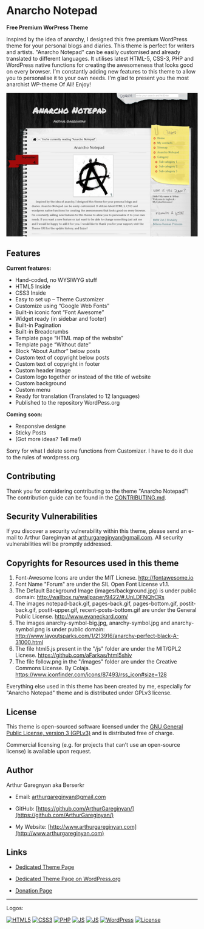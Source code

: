 # Anarcho Notepad

**Free Premium WorPress Theme**

Inspired by the idea of anarchy, I designed this free premium WordPress theme for your personal blogs and diaries. This theme is perfect for writers and artists. "Anarcho Notepad" can be easily customised and already translated to different languages. It utilises latest HTML-5, CSS-3, PHP and WordPress native functions for creating the awesomeness that looks good on every browser. I’m constantly adding new features to this theme to allow you to personalise it to your own needs. I'm glad to present you the most anarchist WP-theme Of All! Enjoy!

[![screenshot](https://github.com/ArthurGareginyan/anarcho-notepad/blob/master/screenshot.png)]()

## Features

**Current features:**

* Hand-coded, no WYSIWYG stuff
* HTML5 Inside
* CSS3 Inside
* Easy to set up – Theme Customizer
* Customize using “Google Web Fonts”
* Built-in iconic font “Font Awesome”
* Widget ready (in sidebar and footer)
* Built-in Pagination
* Built-in Breadcrumbs
* Template page “HTML map of the website”
* Template page “Without date”
* Block “About Author” below posts
* Custom text of copyright below posts
* Custom text of copyright in footer
* Custom header image
* Custom logo together or instead of the title of website
* Custom background
* Custom menu
* Ready for translation (Translated to 12 languages)
* Published to the repository WordPess.org

**Coming soon:**

* Responsive designe
* Sticky Posts
* (Got more ideas? Tell me!)

Sorry for what I delete some functions from Customizer. I have to do it due to the rules of wordpress.org.


## Contributing

Thank you for considering contributing to the theme "Anarcho Notepad"! The contribution guide can be found in the [CONTRIBUTING.md](https://github.com/ArthurGareginyan/anarcho-notepad/blob/master/CONTRIBUTING.md).


## Security Vulnerabilities

If you discover a security vulnerability within this theme, please send an e-mail to Arthur Gareginyan at arthurgareginyan@gmail.com. All security vulnerabilities will be promptly addressed.


## Copyrights for Resources used in this theme

1. Font-Awesome Icons are under the MIT Licnese. http://fontawesome.io
2. Font Name "Forum" are under the SIL Open Font License v1.1.
3. The Default Background Image (images/background.jpg) is under public domain: http://wallbox.ru/wallpaper/9422/#.UnLDFNQhCRs
4. The images notepad-back.gif, pages-back.gif, pages-bottom.gif, postit-back.gif, postit-upper.gif, recent-posts-bottom.gif are under the General Public License. http://www.evaneckard.com/
5. The images anarchy-symbol-big.jpg, anarchy-symbol.jpg and anarchy-symbol.png is under public domain: http://www.layoutsparks.com/1/213916/anarchy-perfect-black-A-31000.html
6. The file html5.js present in the "/js" folder are under the MIT/GPL2 Licnese. https://github.com/aFarkas/html5shiv
7. The file follow.png in the "/images" folder are under the Creative Commons License. By Colaja. https://www.iconfinder.com/icons/87493/rss_icon#size=128

Everything else used in this theme has been created by me, especially for "Anarcho Notepad" theme and is distributed under GPLv3 license.


## License

This theme is open-sourced software licensed under the [GNU General Public License, version 3 (GPLv3)](http://www.gnu.org/licenses/gpl-3.0.html) and is distributed free of charge.

Commercial licensing (e.g. for projects that can’t use an open-source license) is available upon request.


## Author

Arthur Garegnyan aka Berserkr

* Email: arthurgareginyan@gmail.com

* GitHub: [https://github.com/ArthurGareginyan/](https://github.com/ArthurGareginyan/)

* My Website: [http://www.arthurgareginyan.com](http://www.arthurgareginyan.com)


## Links

* [Dedicated Theme Page](http://mycyberuniverse.com/web/anarcho-notepad.html)

* [Dedicated Theme Page on WordPress.org](https://wordpress.org/themes/anarcho-notepad/)

* [Donation Page](http://www.arthurgareginyan.com/donate.html)


---
Logos:

[![HTML5](https://cdn4.iconfinder.com/data/icons/flat-brand-logo-2/512/html5-64.png)]()
[![CSS3](https://cdn4.iconfinder.com/data/icons/flat-brand-logo-2/512/css3-64.png)]()
[![PHP](http://php.net/images/logos/php-med-trans-light.gif)]()
[![JS](https://dl.dropboxusercontent.com/s/zumy31fjzyj4p6z/JavaScript.png)]()
[![JS](https://dl.dropboxusercontent.com/s/dh75pqw99jhga8c/jQurery.png)]()
[![WordPress](https://cdn2.iconfinder.com/data/icons/publicons/64/wordpress-64.png)](https://wordpress.org)
[![License](http://www.gnu.org/graphics/gplv3-127x51.png)](http://www.gnu.org/licenses/gpl-3.0.html)
